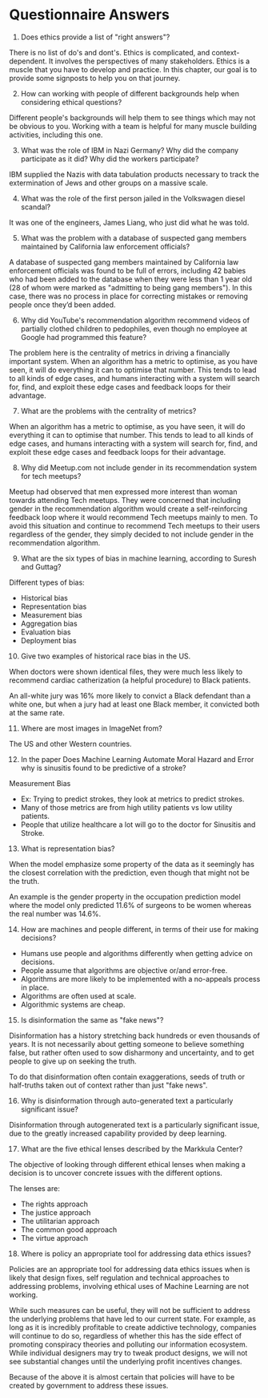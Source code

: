 # Questionnaire Answers

1. Does ethics provide a list of "right answers"?

There is no list of do's and dont's. Ethics is complicated, and context-dependent. 
It involves the perspectives of many stakeholders. Ethics is a muscle that you have to develop and practice. 
In this chapter, our goal is to provide some signposts to help you on that journey.

2. How can working with people of different backgrounds help when considering ethical questions?

Different people's backgrounds will help them to see things which may not be obvious to you. Working with a team is 
helpful for many muscle building activities, including this one.

3. What was the role of IBM in Nazi Germany? Why did the company participate as it did? Why did the workers participate?

IBM supplied the Nazis with data tabulation products necessary to track the extermination of Jews and other 
groups on a massive scale.

4. What was the role of the first person jailed in the Volkswagen diesel scandal?

It was one of the engineers, James Liang, who just did what he was told.

5. What was the problem with a database of suspected gang members maintained by California law enforcement officials?

A database of suspected gang members maintained by California law enforcement officials was found to be full of errors, 
including 42 babies who had been added to the database when they were less than 1 year old (28 of whom were marked 
as "admitting to being gang members"). In this case, there was no process in place for correcting mistakes or 
removing people once they’d been added.

6. Why did YouTube's recommendation algorithm recommend videos of partially clothed children to pedophiles, even 
though no employee at Google had programmed this feature?

The problem here is the centrality of metrics in driving a financially important system. When an algorithm has a 
metric to optimise, as you have seen, it will do everything it can to optimise that number. This tends to lead to 
all kinds of edge cases, and humans interacting with a system will search for, find, and exploit these edge cases 
and feedback loops for their advantage.

7. What are the problems with the centrality of metrics?

When an algorithm has a metric to optimise, as you have seen, it will do everything it can to optimise that number. 
This tends to lead to all kinds of edge cases, and humans interacting with a system will search for, find, and 
exploit these edge cases and feedback loops for their advantage.

8. Why did Meetup.com not include gender in its recommendation system for tech meetups?

Meetup had observed that men expressed more interest than woman towards attending Tech meetups.
They were concerned that including gender in the recommendation algorithm would create a self-reinforcing feedback 
loop where it would recommend Tech meetups mainly to men.
To avoid this situation and continue to recommend Tech meetups to their users regardless of the gender, they 
simply decided to not include gender in the recommendation algorithm.

9. What are the six types of bias in machine learning, according to Suresh and Guttag?

Different types of bias:
* Historical bias
* Representation bias
* Measurement bias
* Aggregation bias
* Evaluation bias
* Deployment bias

10. Give two examples of historical race bias in the US.

When doctors were shown identical files, they were much less likely to recommend cardiac catherization (a 
helpful procedure) to Black patients.

An all-white jury was 16% more likely to convict a Black defendant than a white one, but when a jury had at 
least one Black member, it convicted both at the same rate.

11. Where are most images in ImageNet from?

The US and other Western countries.

12. In the paper Does Machine Learning Automate Moral Hazard and Error why is sinusitis found to be predictive of a stroke?

Measurement Bias
* Ex: Trying to predict strokes, they look at metrics to predict strokes.
* Many of those metrics are from high utility patients vs low utility patients.
* People that utilize healthcare a lot will go to the doctor for Sinusitis and Stroke.

13. What is representation bias?

When the model emphasize some property of the data as it seemingly has the closest correlation with the prediction, 
even though that might not be the truth.

An example is the gender property in the occupation prediction model where the model only predicted 11.6% of 
surgeons to be women whereas the real number was 14.6%.

14. How are machines and people different, in terms of their use for making decisions?

* Humans use people and algorithms differently when getting advice on decisions.
* People assume that algorithms are objective or/and error-free.
* Algorithms are more likely to be implemented with a no-appeals process in place. 
* Algorithms are often used at scale. 
* Algorithmic systems are cheap.

15. Is disinformation the same as "fake news"?

Disinformation has a history stretching back hundreds or even thousands of years. It is not necessarily about 
getting someone to believe something false, but rather often used to sow disharmony and uncertainty, and to get 
people to give up on seeking the truth.

To do that disinformation often contain exaggerations, seeds of truth or half-truths taken out of context rather 
than just "fake news".

16. Why is disinformation through auto-generated text a particularly significant issue?

Disinformation through autogenerated text is a particularly significant issue, due to the greatly increased 
capability provided by deep learning.

17. What are the five ethical lenses described by the Markkula Center?

The objective of looking through different ethical lenses when making a decision is to uncover concrete issues with 
the different options. 

The lenses are:
* The rights approach
* The justice approach
* The utilitarian approach
* The common good approach
* The virtue approach

18. Where is policy an appropriate tool for addressing data ethics issues?

Policies are an appropriate tool for addressing data ethics issues when is likely that design fixes, 
self regulation and technical approaches to addressing problems, involving ethical uses of 
Machine Learning are not working.

While such measures can be useful, they will not be sufficient to address the underlying problems that have led 
to our current state. For example, as long as it is incredibly profitable to create addictive technology, 
companies will continue to do so, regardless of whether this has the side effect of promoting conspiracy theories 
and polluting our information ecosystem. While individual designers may try to tweak product designs, we will 
not see substantial changes until the underlying profit incentives changes.

Because of the above it is almost certain that policies will have to be created by government to address these issues.
